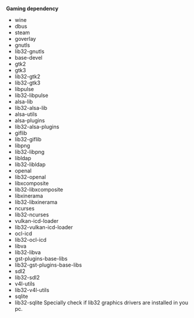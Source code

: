 **Gaming dependency**
* wine
* dbus
* steam
* goverlay
* gnutls
* lib32-gnutls
* base-devel
* gtk2
* gtk3
* lib32-gtk2
* lib32-gtk3
* libpulse
* lib32-libpulse
* alsa-lib
* lib32-alsa-lib
* alsa-utils
* alsa-plugins
* lib32-alsa-plugins
* giflib
* lib32-giflib
* libpng
* lib32-libpng
* libldap
* lib32-libldap
* openal
* lib32-openal
* libxcomposite
* lib32-libxcomposite
* libxinerama
* lib32-libxinerama
* ncurses
* lib32-ncurses
* vulkan-icd-loader
* lib32-vulkan-icd-loader
* ocl-icd
* lib32-ocl-icd
* libva
* lib32-libva
* gst-plugins-base-libs
* lib32-gst-plugins-base-libs
* sdl2
* lib32-sdl2
* v4l-utils
* lib32-v4l-utils
* sqlite
* lib32-sqlite
Specially check if lib32 graphics drivers are installed in you pc.
